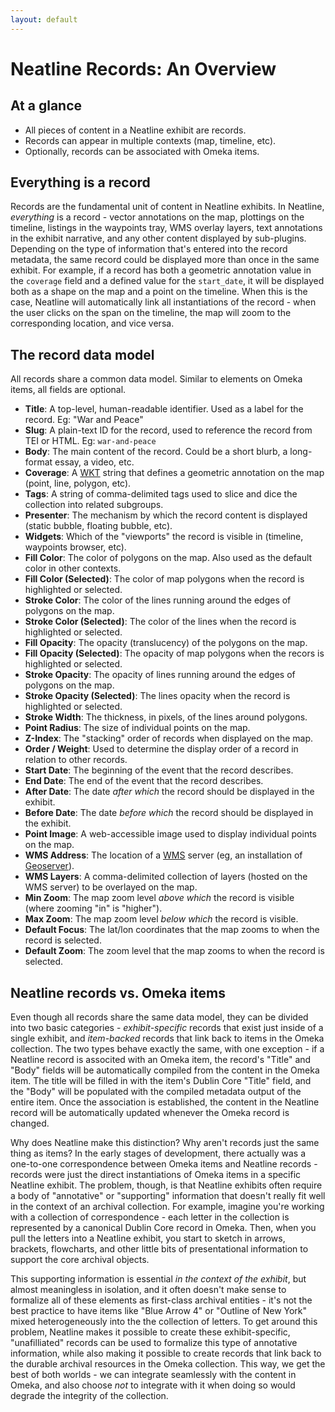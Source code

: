 ```yaml
---
layout: default
---
```

# Neatline Records: An Overview

## At a glance

  - All pieces of content in a Neatline exhibit are records.
  - Records can appear in multiple contexts (map, timeline, etc).
  - Optionally, records can be associated with Omeka items.

## Everything is a record

Records are the fundamental unit of content in Neatline exhibits. In Neatline, _everything_ is a record - vector annotations on the map, plottings on the timeline, listings in the waypoints tray, WMS overlay layers, text annotations in the exhibit narrative, and any other content displayed by sub-plugins. Depending on the type of information that's entered into the record metadata, the same record could be displayed more than once in the same exhibit. For example, if a record has both a geometric annotation value in the `coverage` field and a defined value for the `start_date`, it will be displayed both as a shape on the map and a point on the timeline. When this is the case, Neatline will automatically link all instantiations of the record - when the user clicks on the span on the timeline, the map will zoom to the corresponding location, and vice versa.

## The record data model

All records share a common data model. Similar to elements on Omeka items, all fields are optional.

  - **Title**: A top-level, human-readable identifier. Used as a label for the record. Eg: "War and Peace"
  - **Slug**: A plain-text ID for the record, used to reference the record from TEI or HTML. Eg: `war-and-peace`
  - **Body**: The main content of the record. Could be a short blurb, a long-format essay, a video, etc.
  - **Coverage**: A [WKT][wkt] string that defines a geometric annotation on the map (point, line, polygon, etc).
  - **Tags**: A string of comma-delimited tags used to slice and dice the collection into related subgroups.
  - **Presenter**: The mechanism by which the record content is displayed (static bubble, floating bubble, etc).
  - **Widgets**: Which of the "viewports" the record is visible in (timeline, waypoints browser, etc).
  - **Fill Color**: The color of polygons on the map. Also used as the default color in other contexts.
  - **Fill Color (Selected)**: The color of map polygons when the record is highlighted or selected.
  - **Stroke Color**: The color of the lines running around the edges of polygons on the map.
  - **Stroke Color (Selected)**: The color of the lines when the record is highlighted or selected.
  - **Fill Opacity**: The opacity (translucency) of the polygons on the map.
  - **Fill Opacity (Selected)**: The opacity of map polygons when the recors is highlighted or selected.
  - **Stroke Opacity**: The opacity of lines running around the edges of polygons on the map.
  - **Stroke Opacity (Selected)**: The lines opacity when the record is highlighted or selected.
  - **Stroke Width**: The thickness, in pixels, of the lines around polygons.
  - **Point Radius**: The size of individual points on the map.
  - **Z-Index**: The "stacking" order of records when displayed on the map.
  - **Order / Weight**: Used to determine the display order of a record in relation to other records.
  - **Start Date**: The beginning of the event that the record describes.
  - **End Date**: The end of the event that the record describes.
  - **After Date**: The date _after which_ the record should be displayed in the exhibit.
  - **Before Date**: The date _before which_ the record should be displayed in the exhibit.
  - **Point Image**: A web-accessible image used to display individual points on the map.
  - **WMS Address**: The location of a [WMS][wms] server (eg, an installation of [Geoserver][geoserver]).
  - **WMS Layers**: A comma-delimited collection of layers (hosted on the WMS server) to be overlayed on the map.
  - **Min Zoom**: The map zoom level _above which_ the record is visible (where zooming "in" is "higher").
  - **Max Zoom**: The map zoom level _below which_ the record is visible.
  - **Default Focus**: The lat/lon coordinates that the map zooms to when the record is selected.
  - **Default Zoom**: The zoom level that the map zooms to when the record is selected.

## Neatline records vs. Omeka items

Even though all records share the same data model, they can be divided into two basic categories - _exhibit-specific_ records that exist just inside of a single exhibit, and _item-backed_ records that link back to items in the Omeka collection. The two types behave exactly the same, with one exception - if a Neatline record is associted with an Omeka item, the record's "Title" and "Body" fields will be automatically compiled from the content in the Omeka item. The title will be filled in with the item's Dublin Core "Title" field, and the "Body" will be populated with the compiled metadata output of the entire item. Once the association is established, the content in the Neatline record will be automatically updated whenever the Omeka record is changed.

Why does Neatline make this distinction? Why aren't records just the same thing as items? In the early stages of development, there actually was a one-to-one correspondence between Omeka items and Neatline records - records were just the direct instantiations of Omeka items in a specific Neatline exhibit. The problem, though, is that Neatline exhibits often require a body of "annotative" or "supporting" information that doesn't really fit well in the context of an archival collection. For example, imagine you're working with a collection of correspondence - each letter in the collection is represented by a canonical Dublin Core record in Omeka. Then, when you pull the letters into a Neatline exhibit, you start to sketch in arrows, brackets, flowcharts, and other little bits of presentational information to support the core archival objects.

This supporting information is essential _in the context of the exhibit_, but almost meaningless in isolation, and it often doesn't make sense to formalize all of these elements as first-class archival entities - it's not the best practice to have items like "Blue Arrow 4" or "Outline of New York" mixed heterogeneously into the the collection of letters. To get around this problem, Neatline makes it possible to create these exhibit-specific, "unafilliated" records can be used to formalize this type of annotative information, while also making it possible to create records that link back to the durable archival resources in the Omeka collection. This way, we get the best of both worlds - we can integrate seamlessly with the content in Omeka, and also choose _not_ to integrate with it when doing so would degrade the integrity of the collection.


[wkt]: http://en.wikipedia.org/wiki/Well-known_text
[wms]: http://en.wikipedia.org/wiki/Web_Map_Service
[geoserver]: http://geoserver.org/
